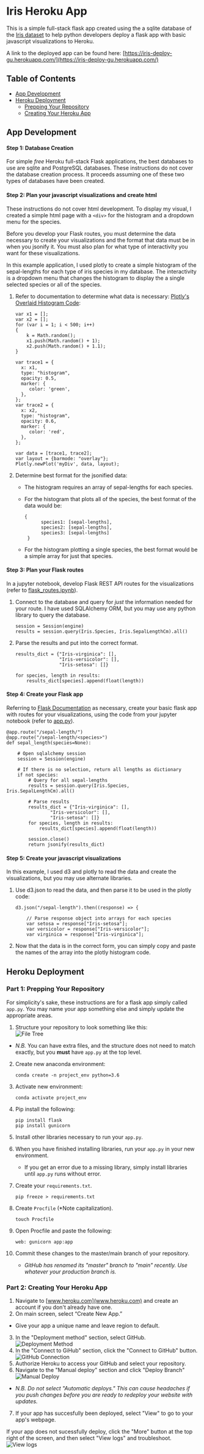 # Iris Heroku App
This is a simple full-stack flask app created using the a sqlite database of the [Iris dataset](http://archive.ics.uci.edu/ml/datasets/Iris) to help python developers deploy a flask app with basic javascript visualizations to Heroku.

A link to the deployed app can be found here: [https://iris-deploy-gu.herokuapp.com/](https://iris-deploy-gu.herokuapp.com/)

## Table of Contents

* [App Development](#app-development)
* [Heroku Deployment](#heroku-deployment)
  * [Prepping Your Repository](#part-1-prepping-your-repository)
  * [Creating Your Heroku App](#part-2-creating-your-heroku-app)

## App Development

#### Step 1: Database Creation

For simple *free* Heroku full-stack Flask applications, the best databases to use are sqlite and PostgreSQL databases. These instructions do not cover the database creation process. It proceeds assuming one of these two types of databases have been created.

#### Step 2: Plan your javascript visualizations and create html

These instructions do not cover html development. To display my visual, I created a simple html page with a `<div>` for the histogram and a dropdown menu for the species.

Before you develop your Flask routes, you must determine the data necessary to create your visualizations and the format that data must be in when you jsonify it. You must also plan for what type of interactivity you want for these visualizations.

In this example application, I used plotly to create a simple histogram of the sepal-lengths for each type of iris species in my database. The interactivity is a dropdown menu that changes the histogram to display the a single selected species or all of the species.



1. Refer to documentation to determine what data is necessary:  [Plotly's Overlaid Histogram Code](https://plotly.com/javascript/histograms/#overlaid-histgram):

	``` 
	var x1 = [];
	var x2 = [];
	for (var i = 1; i < 500; i++)
	{
		k = Math.random();
		x1.push(Math.random() + 1);
		x2.push(Math.random() + 1.1);
	}
	
	var trace1 = {
	  x: x1,
	  type: "histogram",
	  opacity: 0.5,
	  marker: {
	     color: 'green',
	  },
	};
	var trace2 = {
	  x: x2,
	  type: "histogram",
	  opacity: 0.6,
	  marker: {
	     color: 'red',
	  },
	};
	
	var data = [trace1, trace2];
	var layout = {barmode: "overlay"};
	Plotly.newPlot('myDiv', data, layout); 
	```

2. Determine best format for the jsonified data:
    * The histogram requires an array of sepal-lengths for each species.
    * For the histogram that plots all of the species, the best format of the data would be:
	  
	  ```
	  {
		    species1: [sepal-lengths],
		    species2: [sepal-lengths],
		    species3: [sepal-lengths]
	   }
	   ```
	   
     * For the histogram plotting a single species, the best format would be a simple array for just that species.

   
#### Step 3: Plan your Flask routes
In a jupyter notebook, develop Flask REST API routes for the visualizations (refer to [flask_routes.ipynb](flask_routes.ipynb)).

1. Connect to the database and query for *just* the information needed for your route. I have used SQLAlchemy ORM, but you may use any python library to query the database.

	```
	session = Session(engine)
	results = session.query(Iris.Species, Iris.SepalLengthCm).all()
	```
2. Parse the results and put into the correct format.

	```
	results_dict = {"Iris-virginica": [], 
	                "Iris-versicolor": [], 
	                "Iris-setosa": []}
	
	for species, length in results:
	    results_dict[species].append(float(length))
	```

#### Step 4: Create your Flask app

Referring to [Flask Documentation](https://flask.palletsprojects.com/en/1.1.x/quickstart/#) as necessary,  create your basic flask app with routes for your visualizations, using the code from your jupyter notebook (refer to [app.py](app.py)).


```
@app.route("/sepal-length/")
@app.route("/sepal-length/<species>")
def sepal_length(species=None):
    
    # Open sqlalchemy session
    session = Session(engine)
    
    # If there is no selection, return all lengths as dictionary
    if not species:
        # Query for all sepal-lengths
        results = session.query(Iris.Species, Iris.SepalLengthCm).all()

        # Parse results
        results_dict = {"Iris-virginica": [], 
        		"Iris-versicolor": [], 
        		"Iris-setosa": []}
        for species, length in results:
            results_dict[species].append(float(length))  
        
        session.close()
        return jsonify(results_dict)
```

#### Step 5: Create your javascript visualizations
In this example, I used d3 and plotly to read the data and create the visualizations, but you may use alternate libraries.

1. Use d3.json to read the data, and then parse it to be used in the plotly code:
 
	```
	d3.json("/sepal-length").then((response) => {

	    // Parse response object into arrays for each species
	    var setosa = response["Iris-setosa"];
	    var versicolor = response["Iris-versicolor"];
	    var virginica = response["Iris-virginica"];
    
    ```
2. Now that the data is in the correct form, you can simply copy and paste the names of the array into the plotly histogram code.

## Heroku Deployment

### Part 1: Prepping Your Repository

For simplicity's sake, these instructions are for a flask app simply called `app.py`. You may name your app something else and simply update the appropriate areas.

1. Structure your repository to look something like this:<br>
![File Tree](static/images/tree.png)
  * *N.B.* You can have extra files, and the structure does not need to match exactly, but you **must** have `app.py` at the top level.
2. Create new anaconda environment:

	`conda create -n project_env python=3.6`

3. Activate new environment:<br>

	`conda activate project_env`

4. Pip install the following:

	`pip install flask`<br>
	`pip install gunicorn`

5. Install other libraries necessary to run your `app.py`.
6. When you have finished installing libraries, run your `app.py` in your new environment.
	* If you get an error due to a missing library, simply install libraries until `app.py` runs without error.
7. Create your `requirements.txt`.

	`pip freeze > requirements.txt`
	
8. Create `Procfile` (*Note capitalization).

	`touch Procfile`

9. Open Procfile and paste the following:

	`web: gunicorn app:app`
	
10. Commit these changes to the master/main branch of your repository.
	* *GitHub has renamed its "master" branch to "main" recently. Use whatever your production branch is.*

### Part 2: Creating Your Heroku App

1. Navigate to [www.heroku.com](www.heroku.com) and create an account if you don't already have one.
2. On main screen, select “Create New App.”
  * Give your app a unique name and leave region to default.
3. In the "Deployment method" section, select GitHub.
![Deployment Method](static/images/GH_deploy.png)
4.  In the "Connect to GiHub" section, click the "Connect to GitHub" button.
![GitHub Connection](static/images/GH_Connect.png)
5. Authorize Heroku to access your GitHub and select your repository.
6. Navigate to the "Manual deploy" section and click "Deploy Branch"
![Manual Deploy](static/images/Manual_deploy.png)
  * *N.B. Do not select "Automatic deploys." This can cause headaches if you push changes before you are ready to redeploy your website with updates.*
7. If your app has succesfully been deployed, select "View" to go to your app's webpage.

If your app does not sucessfully deploy, click the "More" button at the top right of the screen, and then select "View logs" and troubleshoot.
![View logs](static/images/Logs.png)
